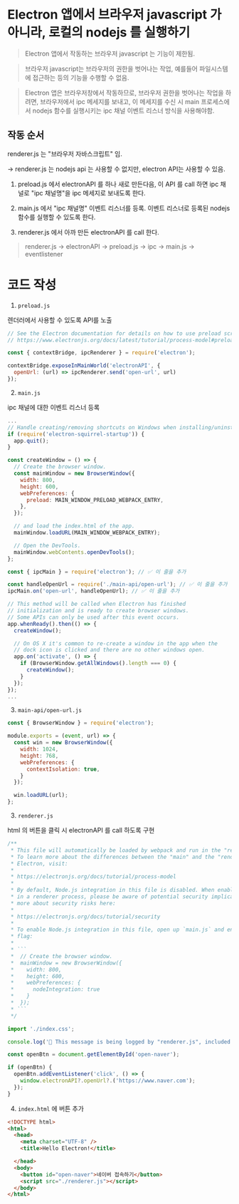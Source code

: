 # Electron 앱에서 브라우저 javascript 가 아니라, 로컬의 nodejs 를 실행하기
> Electron 앱에서 작동하는 브라우저 javascript 는 기능이 제한됨.

> 브라우저 javascript는 브라우저의 권한을 벗어나는 작업, 예를들어 파일시스템에 접근하는 등의 기능을 수행할 수 없음.

> Electron 앱은 브라우저창에서 작동하므로, 브라우저 권한을 벗어나는 작업을 하려면,
브라우저에서 ipc 메세지를 보내고, 이 메세지를 수신 시 main 프로세스에서 nodejs 함수를 실행시키는 ipc 채널 이벤트 리스너 방식을 사용해야함.

## 작동 순서

renderer.js 는 "브라우저 자바스크립트" 임.

-> renderer.js 는 nodejs api 는 사용할 수 없지만, electron API는 사용할 수 있음.

1. preload.js 에서 electronAPI 를 하나 새로 만든다음, 이 API 를 call 하면 ipc 채널로 "ipc 채널명"을 ipc 메세지로 보내도록 한다.

2. main.js 에서 "ipc 채널명" 이벤트 리스너를 등록. 이벤트 리스너로 등록된 nodejs 함수를 실행할 수 있도록 한다.

3. renderer.js 에서 아까 만든 electronAPI 를 call 한다.

> renderer.js -> electronAPI -> preload.js -> ipc -> main.js -> eventlistener


# 코드 작성

1. `preload.js`

렌더러에서 사용할 수 있도록 API를 노출

```javascript
// See the Electron documentation for details on how to use preload scripts:
// https://www.electronjs.org/docs/latest/tutorial/process-model#preload-scripts

const { contextBridge, ipcRenderer } = require('electron');

contextBridge.exposeInMainWorld('electronAPI', {
  openUrl: (url) => ipcRenderer.send('open-url', url)
});
```

2. `main.js`

ipc 채널에 대한 이벤트 리스너 등록

```javascript
...
// Handle creating/removing shortcuts on Windows when installing/uninstalling.
if (require('electron-squirrel-startup')) {
  app.quit();
}

const createWindow = () => {
  // Create the browser window.
  const mainWindow = new BrowserWindow({
    width: 800,
    height: 600,
    webPreferences: {
      preload: MAIN_WINDOW_PRELOAD_WEBPACK_ENTRY,
    },
  });

  // and load the index.html of the app.
  mainWindow.loadURL(MAIN_WINDOW_WEBPACK_ENTRY);

  // Open the DevTools.
  mainWindow.webContents.openDevTools();
};

const { ipcMain } = require('electron'); // ✅ 이 줄을 추가

const handleOpenUrl = require('./main-api/open-url'); // ✅ 이 줄을 추가
ipcMain.on('open-url', handleOpenUrl); // ✅ 이 줄을 추가

// This method will be called when Electron has finished
// initialization and is ready to create browser windows.
// Some APIs can only be used after this event occurs.
app.whenReady().then(() => {
  createWindow();

  // On OS X it's common to re-create a window in the app when the
  // dock icon is clicked and there are no other windows open.
  app.on('activate', () => {
    if (BrowserWindow.getAllWindows().length === 0) {
      createWindow();
    }
  });
});
...
```

3. `main-api/open-url.js`

```javascript
const { BrowserWindow } = require('electron');

module.exports = (event, url) => {
  const win = new BrowserWindow({
    width: 1024,
    height: 768,
    webPreferences: {
      contextIsolation: true,
    }
  });

  win.loadURL(url);
};
```


3. `renderer.js`

html 의 버튼을 클릭 시 electronAPI 를 call 하도록 구현

```javascript
/**
 * This file will automatically be loaded by webpack and run in the "renderer" context.
 * To learn more about the differences between the "main" and the "renderer" context in
 * Electron, visit:
 *
 * https://electronjs.org/docs/tutorial/process-model
 *
 * By default, Node.js integration in this file is disabled. When enabling Node.js integration
 * in a renderer process, please be aware of potential security implications. You can read
 * more about security risks here:
 *
 * https://electronjs.org/docs/tutorial/security
 *
 * To enable Node.js integration in this file, open up `main.js` and enable the `nodeIntegration`
 * flag:
 *
 * ```
 *  // Create the browser window.
 *  mainWindow = new BrowserWindow({
 *    width: 800,
 *    height: 600,
 *    webPreferences: {
 *      nodeIntegration: true
 *    }
 *  });
 * ```
 */

import './index.css';

console.log('👋 This message is being logged by "renderer.js", included via webpack');

const openBtn = document.getElementById('open-naver');

if (openBtn) {
  openBtn.addEventListener('click', () => {
    window.electronAPI?.openUrl?.('https://www.naver.com');
  });
}
```

4. `index.html` 에 버튼 추가


```html
<!DOCTYPE html>
<html>
  <head>
    <meta charset="UTF-8" />
    <title>Hello Electron!</title>

  </head>
  <body>
    <button id="open-naver">네이버 접속하기</button>
    <script src="./renderer.js"></script>
  </body>
</html>
```